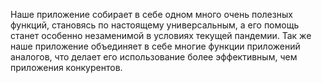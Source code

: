 Наше приложение собирает в себе одном много очень полезных функций, становясь по настоящему универсальным, а его помощь станет особенно незаменимой в условиях текущей пандемии. Так же наше приложение объединяет в себе многие функции приложений аналогов, что делает его использование более эффективным, чем приложения конкурентов.


